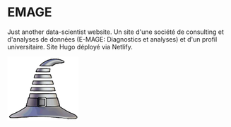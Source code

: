 # EMAGE
Just another data-scientist website. Un site d'une société de consulting et d'analyses de données (E-MAGE: Diagnostics et analyses) et d'un profil universitaire. Site Hugo déployé via Netlify.


<img src='https://github.com/Clement-LVD/EMAGE/blob/main/assets/media/icon.png' alt= "Logo animé" style="height: 145px;"> 